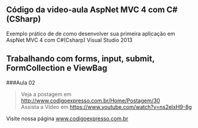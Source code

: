 ﻿Código da video-aula AspNet MVC 4 com C#(CSharp)
---
Exemplo prático de de como desenvolver sua primeira aplicação em AspNet MVC 4 com C#(Csharp) Visual Studio 2013

## Trabalhando com forms, input, submit, FormCollection e ViewBag

###Aula 02       
>Veja a postagem em http://www.codigoexpresso.com.br/Home/Postagem/30      
>Assista a Vídeo em https://www.youtube.com/watch?v=ns2elxH9-8g        


Visite nossa página www.codigoexpresso.com.br
